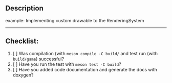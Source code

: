 ## Description
example: Implementing custom drawable to the RenderingSystem

-------------
## Checklist:

1. [ ] Was compilation (with `meson compile -C build/` and test run (with `build/game`) successful?
2. [ ] Have you run the test with `meson test -C build`?
3. [ ] Have you added code documentation and generate the docs with doxygen?
